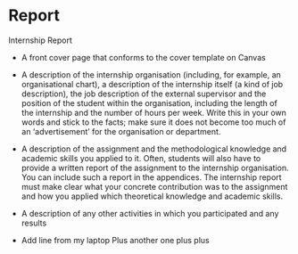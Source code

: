 # Report
Internship Report

- A front cover page that conforms to the cover template on Canvas

- A description of the internship organisation (including, for example, an
organisational chart), a description of the internship itself (a kind of job
description), the job description of the external supervisor and the position of
the student within the organisation, including the length of the internship and
the number of hours per week. Write this in your own words and stick to the
facts; make sure it does not become too much of an ‘advertisement’ for the
organisation or department.

- A description of the assignment and the methodological knowledge and
academic skills you applied to it. Often, students will also have to provide a
written report of the assignment to the internship organisation. You can
include such a report in the appendices. The internship report must make clear
what your concrete contribution was to the assignment and how you applied
which theoretical knowledge and academic skills.

- A description of any other activities in which you participated and any results

- Add line from my laptop Plus another one plus plus 
